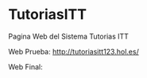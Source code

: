 # TutoriasITT
Pagina Web del Sistema Tutorias ITT

Web Prueba: http://tutoriasitt123.hol.es/

Web Final:
